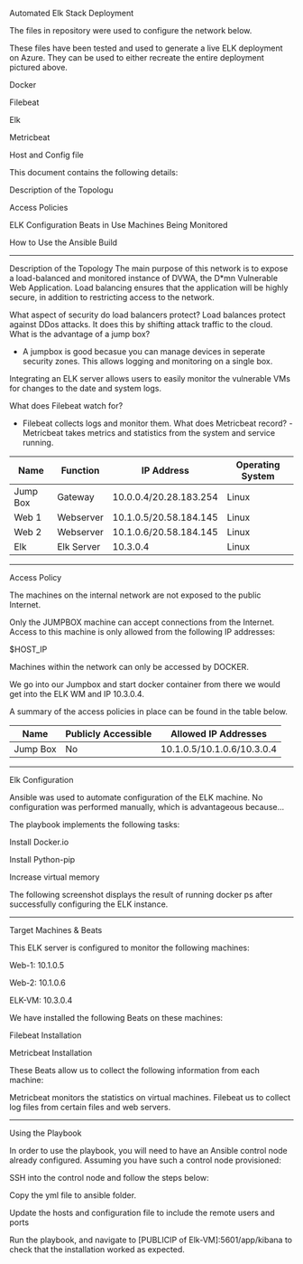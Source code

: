 Automated Elk Stack Deployment 


The files in repository were used to configure the network below. 

These files have been tested and used to generate a live ELK deployment on Azure. They can be used to either recreate the entire deployment pictured above.



Docker

Filebeat

Elk

Metricbeat

Host and Config file


This document contains the following details:

Description of the Topologu

Access Policies

ELK Configuration
Beats in Use
Machines Being Monitored

How to Use the Ansible Build

----------------------------------------------------------------------------------------------------------------------------------------------
Description of the Topology
The main purpose of this network is to expose a load-balanced and monitored instance of DVWA, the D*mn Vulnerable Web Application.
Load balancing ensures that the application will be highly secure, in addition to restricting access to the network.

What aspect of security do load balancers protect?
Load balances protect against DDos attacks. It does this by shifting attack traffic to the cloud. 
What is the advantage of a jump box?
- A jumpbox is good becasue you can manage devices in seperate security zones. This allows logging and monitoring on a single box. 

Integrating an ELK server allows users to easily monitor the vulnerable VMs for changes to the date and system logs.

 What does Filebeat watch for?
 - Filebeat collects logs and monitor them. 
What does Metricbeat record?
-Metricbeat takes metrics and statistics from the system and service running. 

| Name     | Function   | IP Address             | Operating System |
|----------|------------|------------------------|------------------|
| Jump Box | Gateway    | 10.0.0.4/20.28.183.254 | Linux            |
| Web 1    | Webserver  | 10.1.0.5/20.58.184.145 | Linux            |
| Web 2    | Webserver  | 10.1.0.6/20.58.184.145 | Linux            |
| Elk      | Elk Server | 10.3.0.4               | Linux            |

----------------------------------------------------------------------------------------------------------------------------------------------
Access Policy 

The machines on the internal network are not exposed to the public Internet.

Only the JUMPBOX machine can accept connections from the Internet. Access to this machine is only allowed from the following IP addresses: 

$HOST_IP

Machines within the network can only be accessed by DOCKER.

We go into our Jumpbox and start docker container from there we would get into the ELK WM and IP 10.3.0.4. 

A summary of the access policies in place can be found in the table below.

| Name     | Publicly Accessible | Allowed IP Addresses       |
|----------|---------------------|----------------------------|
| Jump Box | No                  | 10.1.0.5/10.1.0.6/10.3.0.4 |

------------------------------------------------------------------------------------------------
Elk Configuration

Ansible was used to automate configuration of the ELK machine. No configuration was performed manually, which is advantageous because...






The playbook implements the following tasks:

Install Docker.io

Install Python-pip

Increase virtual memory









The following screenshot displays the result of running docker ps after successfully configuring the ELK instance.


-----------------------------------------------------------------------------------------------

Target Machines & Beats


This ELK server is configured to monitor the following machines:


 Web-1: 10.1.0.5
 
 Web-2: 10.1.0.6
 
 ELK-VM: 10.3.0.4
 
 
 
We have installed the following Beats on these machines:

 Filebeat Installation
 
 Metricbeat Installation
 
 These Beats allow us to collect the following information from each machine:
 
  
  Metricbeat monitors the statistics on virtual machines. Filebeat us to collect log files from certain files and web servers. 
  
  ----------------------------------------------------------------------------------------------
  
  Using the Playbook
  
  In order to use the playbook, you will need to have an Ansible control node already configured. Assuming you have such a control node provisioned:
  
SSH into the control node and follow the steps below:

Copy the yml file to ansible folder.

Update the hosts and configuration file to include the remote users and ports

Run the playbook, and navigate to [PUBLICIP of Elk-VM]:5601/app/kibana to check that the installation worked as expected.
    
 
 
 
 

